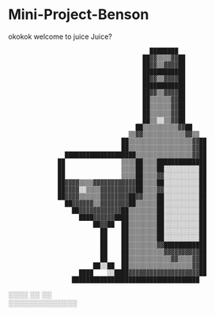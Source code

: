 # Mini-Project-Benson
okokok
welcome to juice 
Juice?

                                            ████████                        
                                          ██▓▓▒▒▒▒▓▓██                      
                                          ██▓▓▒▒▓▓▓▓██                      
                                          ████████████                      
                                          ██▓▓▒▒▓▓▓▓██                      
                                          ████████████                      
                                          ██▓▓▒▒▓▓▓▓██                      
                                          ██▒▒▒▒▒▒▓▓██                      
                                          ██▒▒▒▒▒▒▓▓██                      
                                          ██▒▒▒▒▒▒▓▓██                      
                                          ██▒▒░░▒▒▓▓██                      
                                        ██▒▒▒▒▒▒▒▒▒▒▓▓██                    
                                      ▒▒▓▓▒▒▒▒▒▒▒▒▒▒▒▒▓▓▒▒                  
                                    ██▒▒▒▒▒▒▒▒▒▒▒▒▒▒▒▒▒▒▓▓██                
                                    ██▒▒▒▒▒▒▒▒▒▒▒▒▒▒▒▒▒▒▓▓██                
                    ████████████████████▒▒▒▒▒▒▒▒▒▒▒▒▒▒▒▒▓▓██                
                  ██                ▒▒▒▒██▒▒▒▒██████████████                
                  ██                ▒▒▒▒██▒▒▒▒██░░░░░░░░░░██                
                  ██                ▒▒▒▒██▒▒▒▒▓▓░░░░░░░░░░██                
                  ██▓▓▓▓▒▒▒▒▓▓▓▓▓▓▓▓▓▓▓▓██▒▒▒▒██░░░░░░░░░░██                
                  ██▓▓▓▓░░▒▒▒▒▓▓▓▓▓▓▓▓▓▓██▒▒▒▒▓▓░░░░░░░░░░██                
                  ██▓▓▓▓▒▒▒▒▒▒▓▓▓▓▓▓▓▓██▓▓▒▒▒▒██░░░░░░░░░░██                
                    ██▓▓▓▓▓▓▒▒▓▓▓▓▓▓▓▓██▒▒▒▒▒▒██░░░░░░░░░░██                
                      ██▓▓▓▓▓▓▓▓▓▓▓▓██▒▒▒▒▒▒▒▒██░░░░░░░░░░██                
                        ████▓▓▓▓▓▓████▒▒▒▒▒▒▒▒██░░░░░░░░░░██                
                            ██▓▓██  ██▒▒▒▒▒▒▒▒██░░░░░░░░░░██                
                              ██    ██▒▒▒▒▒▒▒▒██░░░░░░░░░░██                
                              ██    ██▒▒▒▒▒▒▒▒██░░░░░░░░░░██                
                              ██    ██▒▒▒▒▒▒▒▒▓▓████████████                
                              ██    ██▒▒▒▒▒▒▒▒▒▒▓▓▓▓▓▓▓▓▓▓██                
                              ██    ██▒▒▒▒▒▒▒▒▒▒▒▒▓▓▒▒▒▒▓▓██                
                            ██░░██  ██▒▒▒▒▒▒▒▒▒▒▒▒▒▒▒▒▒▒▓▓██                
                        ████    ░░████▓▓▓▓▓▓▓▓▓▓▓▓▓▓▓▓▓▓▓▓██                
                      ████████████████████████████████████                  

                                                                         
                                                                            
  ░░░░    ░░                                        ░░                      
  ░░░░░░░░░░░░░░                                                            

